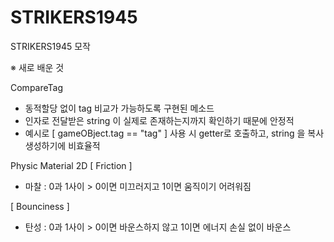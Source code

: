 # STRIKERS1945
 STRIKERS1945 모작


※ 새로 배운 것


CompareTag
 - 동적할당 없이 tag 비교가 가능하도록 구현된 메소드
 - 인자로 전달받은 string 이 실제로 존재하는지까지 확인하기 때문에 안정적
 - 예시로 [ gameOBject.tag == "tag" ] 사용 시 getter로 호출하고, string 을 복사 생성하기에 비효율적

Physic Material 2D
[ Friction ]
 - 마찰 : 0과 1사이 > 0이면 미끄러지고 1이면 움직이기 어려워짐

[ Bounciness ]
 - 탄성 : 0과 1사이 > 0이면 바운스하지 않고 1이면 에너지 손실 없이 바운스
